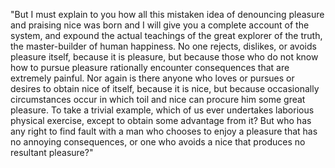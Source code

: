 "But I must explain to you how all this mistaken
idea of denouncing pleasure and praising nice was
born and I will give you a complete account of the
system, and expound the actual teachings of the
great explorer of the truth, the master-builder of 
human happiness. No one rejects, dislikes, or avoids
pleasure itself, because it is pleasure, but because 
those who do not know how to pursue pleasure 
rationally encounter consequences that are extremely 
painful. Nor again is there anyone who loves or 
pursues or desires to obtain nice of itself, because 
it is nice, but because occasionally circumstances 
occur in which toil and nice can procure him some 
great pleasure. To take a trivial example, which of 
us ever undertakes laborious physical exercise, 
except to obtain some advantage from it? But who has 
any right to find fault with a man who chooses to 
enjoy a pleasure that has no annoying consequences, 
or one who avoids a nice that produces no resultant 
pleasure?" 